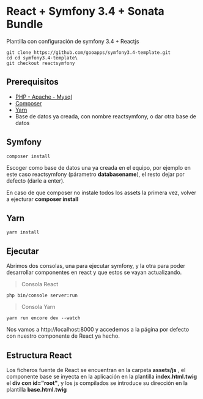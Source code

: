# React + Symfony 3.4 + Sonata Bundle

Plantilla con configuración de symfony 3.4 + Reactjs

```
git clone https://github.com/gooapps/symfony3.4-template.git
cd cd symfony3.4-template\
git checkout reactsymfony
```

## Prerequisitos


* [PHP - Apache - Mysql](http://www.wampserver.com/en/)
* [Composer](https://getcomposer.org/)
* [Yarn](https://yarnpkg.com/lang/en/) 
* Base de datos ya creada, con nombre reactsymfony, o dar otra base de datos

## Symfony 


```
composer install
```

Escoger como base de datos una ya creada en el equipo, por ejemplo en este caso reactsymfony (párametro **databasename**), el resto dejar por defecto (darle a enter).

En caso de que composer no instale todos los assets la primera vez, volver a ejecturar **composer install**

## Yarn 

```
yarn install
```


## Ejecutar

Abrimos dos consolas, una para ejecutar symfony, y la otra para poder desarrollar componentes en react y que estos se vayan actualizando.

> Consola React
```
php bin/console server:run
```
> Consola Yarn

```
yarn run encore dev --watch
```

Nos vamos a http://localhost:8000 y accedemos a la página por defecto con nuestro componente de React ya hecho.

## Estructura React

Los ficheros fuente de React se encuentran en la carpeta **assets/js** , el componente base se inyecta en la aplicación en la plantilla **index.html.twig** el **div con id="root"**, y los js compilados se introduce su dirección en la plantilla **base.html.twig**

